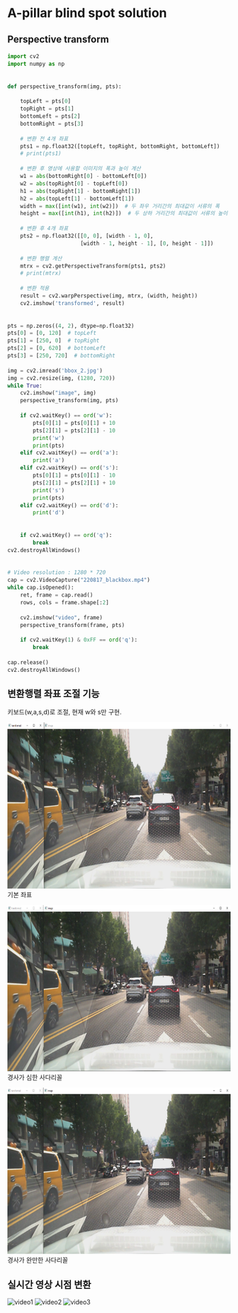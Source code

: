 # A-pillar blind spot solution
## Perspective transform

```python
import cv2
import numpy as np


def perspective_transform(img, pts):

    topLeft = pts[0]
    topRight = pts[1]
    bottomLeft = pts[2]
    bottomRight = pts[3]

    # 변환 전 4개 좌표
    pts1 = np.float32([topLeft, topRight, bottomRight, bottomLeft])
    # print(pts1)

    # 변환 후 영상에 사용할 이미지의 폭과 높이 계산
    w1 = abs(bottomRight[0] - bottomLeft[0])
    w2 = abs(topRight[0] - topLeft[0])
    h1 = abs(topRight[1] - bottomRight[1])
    h2 = abs(topLeft[1] - bottomLeft[1])
    width = max([int(w1), int(w2)])  # 두 좌우 거리간의 최대값이 서류의 폭
    height = max([int(h1), int(h2)])  # 두 상하 거리간의 최대값이 서류의 높이
    
    # 변환 후 4개 좌표
    pts2 = np.float32([[0, 0], [width - 1, 0],
                       [width - 1, height - 1], [0, height - 1]])

    # 변환 행렬 계산
    mtrx = cv2.getPerspectiveTransform(pts1, pts2)
    # print(mtrx)
    
    # 변환 적용
    result = cv2.warpPerspective(img, mtrx, (width, height))
    cv2.imshow('transformed', result)


pts = np.zeros((4, 2), dtype=np.float32)
pts[0] = [0, 120]  # topLeft
pts[1] = [250, 0]  # topRight
pts[2] = [0, 620]  # bottomLeft
pts[3] = [250, 720]  # bottomRight

img = cv2.imread('bbox_2.jpg')
img = cv2.resize(img, (1280, 720))
while True:
    cv2.imshow("image", img)
    perspective_transform(img, pts)

    if cv2.waitKey() == ord('w'):
        pts[0][1] = pts[0][1] + 10
        pts[2][1] = pts[2][1] - 10
        print('w')
        print(pts)
    elif cv2.waitKey() == ord('a'):
        print('a')
    elif cv2.waitKey() == ord('s'):
        pts[0][1] = pts[0][1] - 10
        pts[2][1] = pts[2][1] + 10
        print('s')
        print(pts)
    elif cv2.waitKey() == ord('d'):
        print('d')


    if cv2.waitKey() == ord('q'):
        break
cv2.destroyAllWindows()


# Video resolution : 1280 * 720
cap = cv2.VideoCapture("220817_blackbox.mp4")
while cap.isOpened():
    ret, frame = cap.read()
    rows, cols = frame.shape[:2]

    cv2.imshow("video", frame)
    perspective_transform(frame, pts)

    if cv2.waitKey(1) & 0xFF == ord('q'):
        break

cap.release()
cv2.destroyAllWindows()
```


## 변환행렬 좌표 조절 기능
키보드(w,a,s,d)로 조절, 현재 w와 s만 구현.      

<img src = "./img/1.PNG" width="765px" height="375px"></img>   
기본 좌표

<img src = "./img/2.PNG" width="765px" height="375px"></img>   
경사가 심한 사다리꼴

<img src = "./img/3.PNG" width="765px" height="375px"></img>   
경사가 완만한 사다리꼴

## 실시간 영상 시점 변환
![video1](./img/video1.gif)
![video2](./img/video2.gif)
![video3](./img/video3.gif)

